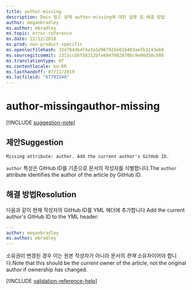 ```yaml
---
title: author-missing
description: Docs 빌드 문제 author-missing에 대한 설명 및 해결 방법
author: meganbradley
ms.author: mbradley
ms.topic: error-reference
ms.date: 12/12/2018
ms.prod: non-product-specific
ms.openlocfilehash: 33d704d64f4a3a1d96792bb01b403aefb3143eb8
ms.sourcegitcommit: 1311ccbbf38312bfe6947082870bc9e90d38c986
ms.translationtype: HT
ms.contentlocale: ko-KR
ms.lasthandoff: 07/11/2019
ms.locfileid: "67791540"
---
```

# <a name="author-missing"></a><span data-ttu-id="71760-103">author-missing</span><span class="sxs-lookup"><span data-stu-id="71760-103">author-missing</span></span>

[!INCLUDE [suggestion-note](includes/suggestion-note.md)]

## <a name="suggestion"></a><span data-ttu-id="71760-104">제안</span><span class="sxs-lookup"><span data-stu-id="71760-104">Suggestion</span></span>

`Missing attribute: author. Add the current author's GitHub ID.`

<span data-ttu-id="71760-105">`author` 특성은 GitHub ID를 기준으로 문서의 작성자를 식별합니다.</span><span class="sxs-lookup"><span data-stu-id="71760-105">The `author` attribute identifies the author of the article by GitHub ID.</span></span> 

## <a name="resolution"></a><span data-ttu-id="71760-106">해결 방법</span><span class="sxs-lookup"><span data-stu-id="71760-106">Resolution</span></span>

<span data-ttu-id="71760-107">다음과 같이 현재 작성자의 GitHub ID를 YML 헤더에 추가합니다.</span><span class="sxs-lookup"><span data-stu-id="71760-107">Add the current author's GitHub ID to the YML header:</span></span>

```yml
---
author: meganbradley
ms.author: mbradley
---
```

<span data-ttu-id="71760-108">소유권이 변경된 경우 이는 원본 작성자가 아니라 문서의 *현재* 소유자이어야 합니다.</span><span class="sxs-lookup"><span data-stu-id="71760-108">Note that this should be the *current* owner of the article, not the original author if ownership has changed.</span></span>

<!--make sure to add this file to your includes folder and verify the path-->
[!INCLUDE [validation-reference-help](includes/validation-reference-help.md)]
